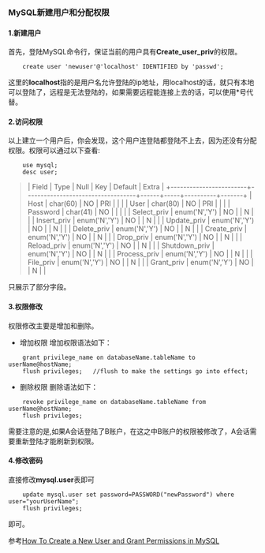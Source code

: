 ### MySQL新建用户和分配权限

#### 1.新建用户
首先，登陆MySQL命令行，保证当前的用户具有**Create_user_priv**的权限。
```
	create user 'newuser'@'localhost' IDENTIFIED by 'passwd';
```
这里的**localhost**指的是用户名允许登陆的ip地址，用localhost的话，就只有本地可以登陆了，远程是无法登陆的，如果需要远程能连接上去的话，可以使用*号代替。

#### 2.访问权限
以上建立一个用户后，你会发现，这个用户连登陆都登陆不上去，因为还没有分配权限。权限可以通过以下查看:
```
	use mysql;
	desc user;
```

> | Field                  | Type                              | Null | Key | Default  | Extra |
+------------------------+-----------------------------------+------+-----+----------+-------+
| Host                   | char(60)                          | NO   | PRI |          |       |
| User                   | char(80)                          | NO   | PRI |          |       |
| Password               | char(41)                          | NO   |     |          |       |
| Select_priv            | enum('N','Y')                     | NO   |     | N        |       |
| Insert_priv            | enum('N','Y')                     | NO   |     | N        |       |
| Update_priv            | enum('N','Y')                     | NO   |     | N        |       |
| Delete_priv            | enum('N','Y')                     | NO   |     | N        |       |
| Create_priv            | enum('N','Y')                     | NO   |     | N        |       |
| Drop_priv              | enum('N','Y')                     | NO   |     | N        |       |
| Reload_priv            | enum('N','Y')                     | NO   |     | N        |       |
| Shutdown_priv          | enum('N','Y')                     | NO   |     | N        |       |
| Process_priv           | enum('N','Y')                     | NO   |     | N        |       |
| File_priv              | enum('N','Y')                     | NO   |     | N        |       |
| Grant_priv             | enum('N','Y')                     | NO   |     | N        |       |

只展示了部分字段。

#### 3.权限修改
权限修改主要是增加和删除。
- 增加权限
增加权限语法如下：
```
	grant privilege_name on databaseName.tableName to userName@hostName;
	flush privileges;	//flush to make the settings go into effect;
```

- 删除权限
删除语法如下：
```
	revoke privilege_name on databaseName.tableName from userName@hostName;
	flush privileges;
```

需要注意的是,如果A会话登陆了B账户，在这之中B账户的权限被修改了，A会话需要重新登陆才能刷新到权限。


#### 4.修改密码
直接修改**mysql.user**表即可
```
	update mysql.user set password=PASSWORD("newPassword") where user="yourUserName";
	flush privileges;
```
即可。


参考[How To Create a New User and Grant Permissions in MySQL](https://www.digitalocean.com/community/tutorials/how-to-create-a-new-user-and-grant-permissions-in-mysql)
